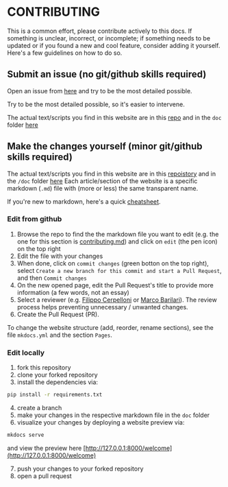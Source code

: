 # CONTRIBUTING

This is a common effort, please contribute actively to this docs.
If something is unclear, incorrect, or incomplete; if something needs to be updated or if you found a new and cool feature, consider adding it yourself.
Here's a few guidelines on how to do so.


## Submit an issue (no git/github skills required)
Open an issue from [here](https://github.com/cpp-lln-lab/CPP_LabGuide/issues/new/choose) and try to be the most detailed possible.

Try to be the most detailed possible, so it's easier to intervene.

The actual text/scripts you find in this website are in this [repo](https://github.com/cpp-lln-lab/CPP_LabGuide) and in the `doc` folder [here](https://github.com/cpp-lln-lab/CPP_LabGuide/tree/main/doc)

## Make the changes yourself (minor git/github skills required)

The actual text/scripts you find in this website are in this [repoistory](https://github.com/cpp-lln-lab/CPP_HPC) and in the `/doc` folder [here](https://github.com/cpp-lln-lab/CPP_HPC/tree/main/doc)
Each article/section of the website is a specific markdown (`.md`) file with (more or less) the same transparent name.

If you're new to markdown, here's a quick [cheatsheet](https://www.markdownguide.org/cheat-sheet/).


### Edit from github

1. Browse the repo to find the the markdown file you want to edit (e.g. the one for this section is [contributing.md](https://github.com/cpp-lln-lab/CPP_HPC/blob/main/doc/contributing.md)) and click on `edit` (the pen icon) on the top right
2. Edit the file with your changes
3. When done, click on `commit changes` (green botton on the top right), select `Create a new branch for this commit and start a Pull Request`, and then `Commit changes`
4. On the new opened page, edit the Pull Request's title to provide more information (a few words, not an essay)
5. Select a reviewer (e.g. [Filippo Cerpelloni](https://github.com/fcerpe) or [Marco Barilari](https://github.com/marcobarilari)). The review process helps preventing unnecessary / unwanted changes.
6. Create the Pull Request (PR).

To change the website structure (add, reorder, rename sections), see the file `mkdocs.yml` and the section `Pages`.


### Edit locally

1. fork this repository
2. clone your forked repository
3. install the dependencies via:

```bash
pip install -r requirements.txt
```

4. create a branch
5. make your changes in the respective markdown file in the `doc` folder
6. visualize your changes by deploying a website preview via:

```bash
mkdocs serve
```

and view the preview here [http://127.0.0.1:8000/welcome](http://127.0.0.1:8000/welcome)

7. push your changes to your forked repository
8. open a pull request
